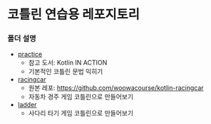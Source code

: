 # 코틀린 연습용 레포지토리

### 폴더 설명

- [practice](./practice)
    - 참고 도서: Kotlin IN ACTION
    - 기본적인 코틀린 문법 익히기
- [racingcar](./racingcar)
    - 원본 레포: https://github.com/woowacourse/kotlin-racingcar
    - 자동차 경주 게임 코틀린으로 만들어보기
- [ladder](./ladder)
    - 사다리 타기 게임 코틀린으로 만들어보기
